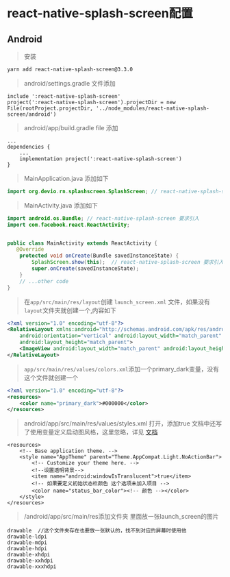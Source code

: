 # react-native-splash-screen配置

## Android

> 安装 

```bash
yarn add react-native-splash-screen@3.3.0
```



> android/settings.gradle 文件添加

```
include ':react-native-splash-screen'   
project(':react-native-splash-screen').projectDir = new File(rootProject.projectDir, '../node_modules/react-native-splash-screen/android')
```

> android/app/build.gradle file 添加

```
...
dependencies {
    ...
    implementation project(':react-native-splash-screen')
}
```

> MainApplication.java 添加如下

```java
import org.devio.rn.splashscreen.SplashScreen; // react-native-splash-screen 可自动引入，引用一下就行
```

>  MainActivity.java 添加如下

```java
import android.os.Bundle; // react-native-splash-screen 要求引入
import com.facebook.react.ReactActivity;


public class MainActivity extends ReactActivity {
   @Override
    protected void onCreate(Bundle savedInstanceState) {
        SplashScreen.show(this);  // react-native-splash-screen 要求引入
        super.onCreate(savedInstanceState);
    }
    // ...other code
}
```



> 在`app/src/main/res/layout`创建   `launch_screen.xml` 文件，如果没有`layout`文件夹就创建一个,内容如下

```xml
<?xml version="1.0" encoding="utf-8"?>
<RelativeLayout xmlns:android="http://schemas.android.com/apk/res/android"
    android:orientation="vertical" android:layout_width="match_parent"
    android:layout_height="match_parent">
    <ImageView android:layout_width="match_parent" android:layout_height="match_parent" android:src="@drawable/launch_screen" android:scaleType="centerCrop" />
</RelativeLayout>
```



> `app/src/main/res/values/colors.xml`添加一个primary_dark变量，没有这个文件就创建一个

```xml
<?xml version="1.0" encoding="utf-8"?>
<resources>
    <color name="primary_dark">#000000</color>
</resources>
```

> android/app/src/main/res/values/styles.xml 打开，添加<item name="android:windowIsTranslucent">true</item>
> 文档中还写了使用变量定义启动图风格，这里忽略，详见 [文档](https://github.com/crazycodeboy/react-native-splash-screen#android)

```
<resources>
    <!-- Base application theme. -->
    <style name="AppTheme" parent="Theme.AppCompat.Light.NoActionBar">
        <!-- Customize your theme here. -->
        <!--设置透明背景-->
        <item name="android:windowIsTranslucent">true</item>
        <!-- 如果要定义初始状态栏颜色 这个选项未加入项目 -->
        <color name="status_bar_color"><!-- 颜色 --></color>
    </style>
</resources>
```

> /android/app/src/main/res添加文件夹 里面放一张launch_screen的图片

```
drawable  //这个文件夹存在也要放一张默认的，找不到对应的屏幕时使用他
drawable-ldpi
drawable-mdpi
drawable-hdpi
drawable-xhdpi
drawable-xxhdpi
drawable-xxxhdpi
```

